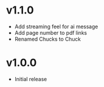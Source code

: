 
# v1.1.0

- Add streaming feel for ai message
- Add page number to pdf links
- Renamed Chucks to Chuck

# v1.0.0

- Initial release
